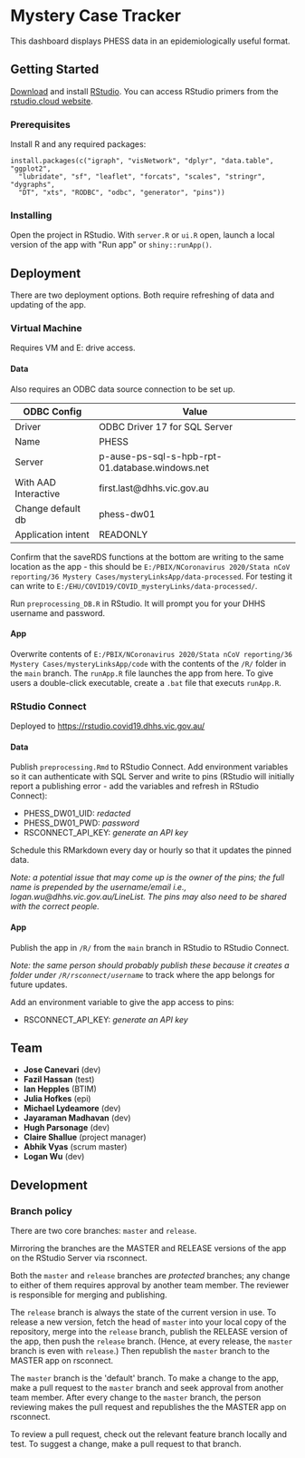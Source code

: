 # Mystery Case Tracker

This dashboard displays PHESS data in an epidemiologically useful format.


## Getting Started

[Download](https://rstudio.com/products/rstudio/download/) and install [RStudio](https://rstudio.com/). You can access RStudio primers from the [rstudio.cloud website](https://rstudio.cloud/learn/primers).

### Prerequisites

Install R and any required packages:

```{r}
install.packages(c("igraph", "visNetwork", "dplyr", "data.table", "ggplot2",
  "lubridate", "sf", "leaflet", "forcats", "scales", "stringr", "dygraphs",
  "DT", "xts", "RODBC", "odbc", "generator", "pins"))
```

### Installing

Open the project in RStudio. With `server.R` or `ui.R` open, launch a local version of the app with "Run app" or `shiny::runApp()`.

## Deployment

There are two deployment options. Both require refreshing of data and updating of the app.

### Virtual Machine

Requires VM and E: drive access.

#### Data

Also requires an ODBC data source connection to be set up.

| ODBC Config          | Value                                           |
|----------------------|-------------------------------------------------|
| Driver               | ODBC Driver 17 for SQL Server                   |
| Name                 | PHESS                                           |
| Server               | p-ause-ps-sql-s-hpb-rpt-01.database.windows.net |
| With AAD Interactive | first.last<span>@</span>dhhs.vic.gov.au         |
| Change default db    | phess-dw01                                      |
| Application intent   | READONLY                                        |

Confirm that the saveRDS functions at the bottom are writing to the same location as the app - this should be `E:/PBIX/NCoronavirus 2020/Stata nCoV reporting/36 Mystery Cases/mysteryLinksApp/data-processed`. For testing it can write to `E:/EHU/COVID19/COVID_mysteryLinks/data-processed/`.

Run `preprocessing_DB.R` in RStudio. It will prompt you for your DHHS username and password.

#### App

Overwrite contents of `E:/PBIX/NCoronavirus 2020/Stata nCoV reporting/36 Mystery Cases/mysteryLinksApp/code` with the contents of the `/R/` folder in the `main` branch. The `runApp.R` file launches the app from here. To give users a double-click executable, create a `.bat` file that executs `runApp.R`.

### RStudio Connect

Deployed to https://rstudio.covid19.dhhs.vic.gov.au/

#### Data

Publish `preprocessing.Rmd` to RStudio Connect. Add environment variables so it can authenticate with SQL Server and write to pins (RStudio will initially report a publishing error - add the variables and refresh in RStudio Connect):

- PHESS_DW01_UID: *redacted*
- PHESS_DW01_PWD: *password*
- RSCONNECT_API_KEY: *generate an API key*

Schedule this RMarkdown every day or hourly so that it updates the pinned data.

*Note: a potential issue that may come up is the owner of the pins; the full name is prepended by the username/email i.e., logan.wu<span>@</span>dhhs.vic.gov.au/LineList. The pins may also need to be shared with the correct people.*

#### App

Publish the app in `/R/` from the `main` branch in RStudio to RStudio Connect.

*Note: the same person should probably publish these because it creates a folder under `/R/rsconnect/username`* to track where the app belongs for future updates.

Add an environment variable to give the app access to pins:

- RSCONNECT_API_KEY: *generate an API key*

## Team

* **Jose Canevari** (dev)
* **Fazil Hassan** (test)
* **Ian Hepples** (BTIM)
* **Julia Hofkes** (epi)
* **Michael Lydeamore** (dev)
* **Jayaraman Madhavan** (dev)
* **Hugh Parsonage** (dev)
* **Claire Shallue** (project manager)
* **Abhik Vyas** (scrum master)
* **Logan Wu** (dev)

## Development

### Branch policy

There are two core branches: `master` and `release`.  

Mirroring the branches are the MASTER and RELEASE versions of the app on 
the RStudio Server via rsconnect.

Both the `master` and `release` branches are _protected_ branches;
any change to either of them requires approval by another team member.
The reviewer is responsible for merging and publishing.


The `release` branch is always the state of the current version in use. 
To release a new version, 
fetch the head of `master` into your local copy of the repository,
merge into the `release` branch, publish the RELEASE version of the app, 
then push the `release` branch. 
(Hence, at every release, the `master` branch is even with `release`.)
Then republish the `master` branch to the MASTER app on rsconnect.

The `master` branch is the 'default' branch. To make a change to the app, make
a pull request to the `master` branch and seek approval from another team member.
After every change to the `master` branch, the person reviewing makes the pull
request and republishes the the MASTER app on rsconnect.

To review a pull request, check out the relevant feature branch locally and test.
To suggest a change, make a pull request to that branch.